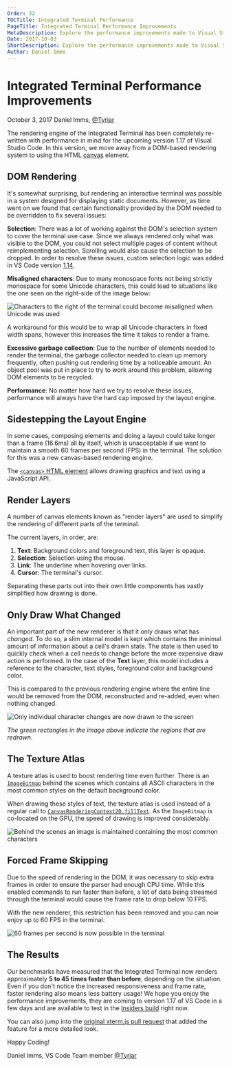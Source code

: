 ```yaml
---
Order: 32
TOCTitle: Integrated Terminal Performance
PageTitle: Integrated Terminal Performance Improvements
MetaDescription: Explore the performance improvements made to Visual Studio Code's integrated terminal renderer in version 1.17
Date: 2017-10-03
ShortDescription: Explore the performance improvements made to Visual Studio Code's integrated terminal renderer in version 1.17
Author: Daniel Imms
---
```


# Integrated Terminal Performance Improvements

October 3, 2017 Daniel Imms, [@Tyriar](https://twitter.com/Tyriar)

The rendering engine of the Integrated Terminal has been completely re-written with performance in mind for the upcoming version 1.17 of Visual Studio Code. In this version, we move away from a DOM-based rendering system to using the HTML [canvas](https://developer.mozilla.org/en-US/docs/Web/HTML/Element/canvas) element.

## DOM Rendering

It's somewhat surprising, but rendering an interactive terminal was possible in a system designed for displaying static documents. However, as time went on we found that certain functionality provided by the DOM needed to be overridden to fix several issues:

**Selection**: There was a lot of working against the DOM's selection system to cover the terminal use case. Since we always rendered only what was visible to the DOM, you could not select multiple pages of content without reimplementing selection. Scrolling would also cause the selection to be dropped. In order to resolve these issues, custom selection logic was added in VS Code version [1.14](https://code.visualstudio.com/updates/v1_14#_selection-reimplemented).

**Misaligned characters**: Due to many monospace fonts not being strictly monospace for some Unicode characters, this could lead to situations like the one seen on the right-side of the image below:

![Characters to the right of the terminal could become misaligned when Unicode was used](misaligned.png)

A workaround for this would be to wrap all Unicode characters in fixed width spans, however this increases the time it takes to render a frame.

**Excessive garbage collection**: Due to the number of elements needed to render the terminal, the garbage collector needed to clean up memory frequently, often pushing out rendering time by a noticeable amount. An object pool was put in place to try to work around this problem, allowing DOM elements to be recycled.

**Performance**: No matter how hard we try to resolve these issues, performance will always have the hard cap imposed by the layout engine.

## Sidestepping the Layout Engine

In some cases, composing elements and doing a layout could take longer than a frame (16.6ms) all by itself, which is unacceptable if we want to maintain a smooth 60 frames per second (FPS) in the terminal. The solution for this was a new canvas-based rendering engine.

The [`<canvas>` HTML element](https://developer.mozilla.org/en-US/docs/Web/HTML/Element/canvas) allows drawing graphics and text using a JavaScript API.

## Render Layers

A number of canvas elements known as "render layers" are used to simplify the rendering of different parts of the terminal.

The current layers, in order, are:

1. **Text**: Background colors and foreground text, this layer is opaque.
2. **Selection**: Selection using the mouse.
3. **Link**: The underline when hovering over links.
4. **Cursor**: The terminal's cursor.

Separating these parts out into their own little components has vastly simplified how drawing is done.

## Only Draw What Changed

An important part of the new renderer is that it only draws what has *changed*. To do so, a slim internal model is kept which contains the minimal amount of information about a cell's drawn state. The state is then used to quickly check when a cell needs to change before the more expensive draw action is performed. In the case of the **Text** layer, this model includes a reference to the character, text styles, foreground color and background color.

This is compared to the previous rendering engine where the entire line would be removed from the DOM, reconstructed and re-added, even when nothing changed.

![Only individual character changes are now drawn to the screen](paint-flashing.gif)

*The green rectangles in the image above indicate the regions that are redrawn.*

## The Texture Atlas

A texture atlas is used to boost rendering time even further. There is an [`ImageBitmap`](https://developer.mozilla.org/en-US/docs/Web/API/ImageBitmap) behind the scenes which contains all ASCII characters in the most common styles on the default background color.

When drawing these styles of text, the texture atlas is used instead of a regular call to [`CanvasRenderingContext2D.fillText`](https://developer.mozilla.org/en-US/docs/Web/API/CanvasRenderingContext2D/fillText). As the `ImageBitmap` is co-located on the GPU, the speed of drawing is improved considerably.

![Behind the scenes an image is maintained containing the most common characters](texture-atlas.png)

## Forced Frame Skipping

Due to the speed of rendering in the DOM, it was necessary to skip extra frames in order to ensure the parser had enough CPU time. While this enabled commands to run faster than before, a lot of data being streamed through the terminal would cause the frame rate to drop below 10 FPS.

With the new renderer, this restriction has been removed and you can now enjoy up to 60 FPS in the terminal.

![60 frames per second is now possible in the terminal](60fps.gif)

## The Results

Our benchmarks have measured that the Integrated Terminal now renders approximately **5 to 45 times faster than before**, depending on the situation. Even if you don't notice the increased responsiveness and frame rate, faster rendering also means less battery usage! We hope you enjoy the performance improvements, they are coming to version 1.17 of VS Code in a few days and are available to test in the [Insiders build](https://code.visualstudio.com/insiders) right now.

You can also jump into the [original xterm.js pull request](https://github.com/sourcelair/xterm.js/pull/938) that added the feature for a more detailed look.

Happy Coding!

Daniel Imms, VS Code Team member [@Tyriar](https://twitter.com/Tyriar)
